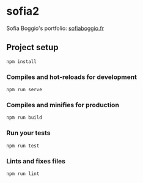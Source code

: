 # sofia2

Sofia Boggio's portfolio: [sofiaboggio.fr][http://sofiaboggio.fr/]

## Project setup
```
npm install
```

### Compiles and hot-reloads for development
```
npm run serve
```

### Compiles and minifies for production
```
npm run build
```

### Run your tests
```
npm run test
```

### Lints and fixes files
```
npm run lint
```


[http://sofiaboggio.fr/]: http://sofiaboggio.fr/
